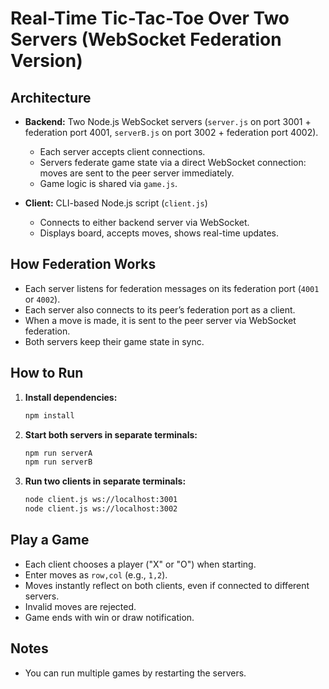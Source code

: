 # Real-Time Tic-Tac-Toe Over Two Servers (WebSocket Federation Version)

## Architecture

- **Backend:** Two Node.js WebSocket servers (`server.js` on port 3001 + federation port 4001, `serverB.js` on port 3002 + federation port 4002).
    - Each server accepts client connections.
    - Servers federate game state via a direct WebSocket connection: moves are sent to the peer server immediately.
    - Game logic is shared via `game.js`.

- **Client:** CLI-based Node.js script (`client.js`)
    - Connects to either backend server via WebSocket.
    - Displays board, accepts moves, shows real-time updates.

## How Federation Works

- Each server listens for federation messages on its federation port (`4001` or `4002`).
- Each server also connects to its peer’s federation port as a client.
- When a move is made, it is sent to the peer server via WebSocket federation.
- Both servers keep their game state in sync.

## How to Run

1. **Install dependencies:**
    ```bash
    npm install
    ```

2. **Start both servers in separate terminals:**
    ```bash
    npm run serverA
    npm run serverB
    ```

3. **Run two clients in separate terminals:**
    ```bash
    node client.js ws://localhost:3001
    node client.js ws://localhost:3002
    ```

## Play a Game

- Each client chooses a player ("X" or "O") when starting.
- Enter moves as `row,col` (e.g., `1,2`).
- Moves instantly reflect on both clients, even if connected to different servers.
- Invalid moves are rejected.
- Game ends with win or draw notification.

## Notes

- You can run multiple games by restarting the servers.